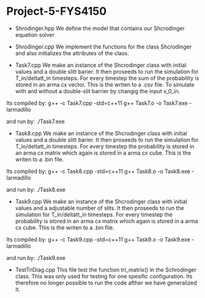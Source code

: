 # Project-5-FYS4150


- Shrodinger.hpp 
We define the model that contains our Shcrodinger equation solver

- Shrodinger.cpp 
We implement the functions for the class Shcrodinger and also initializes the attributes of the class.

- Task7.cpp 
We make an instance of the Shcrodinger class with initial values and a double slitt barier. It then proseeds to run the simulation for T_in/deltatt_in timesteps.
For every timestep the sum of the probability is stored in an arma cx vector. This is the writen to a .csv file.
To simulate with and without a double-slit barrier by changig the input v_0_in. 

Its compiled by:
g++ -c Task7.cpp -std=c++11
g++ Task7.o -o Task7.exe -larmadillo

and run by:
./Task7.exe


- Task8.cpp 
We make an instance of the Shcrodinger class with initial values and a double slitt barier. It then proseeds to run the simulation for T_in/deltatt_in timesteps.
For every timestep the probability is stored in an arma cx matrix which again is stored in a arma cx cube. This is the writen to a .bin file.

Its compiled by:
g++ -c Task8.cpp -std=c++11
g++ Task8.o -o Task8.exe -larmadillo

and run by:
./Task8.exe

- Task9.cpp
We make an instance of the Shcrodinger class with initial values and a adjustable number of slits. It then proseeds to run the simulation for T_in/deltatt_in timesteps.
For every timestep the probability is stored in an arma cx matrix which again is stored in a arma cx cube. This is the writen to a .bin file.

Its compiled by:
g++ -c Task9.cpp -std=c++11
g++ Task9.o -o Task9.exe -larmadillo

and run by:
./Task9.exe


- TestTriDiag.cpp
This file test the function tri_matrix() in the Schrodinger class. 
This was only used for testing for one spesific configuration. Its therefore no longer possible to run the code afther we have generalized it.
